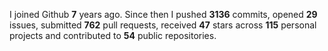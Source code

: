 
I joined Github **7** years ago. Since then I pushed **3136** commits, opened **29** issues, submitted **762** pull requests, received **47** stars across **115** personal projects and contributed to **54** public repositories.
